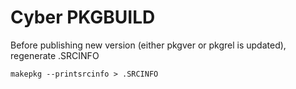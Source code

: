 # Cyber PKGBUILD

Before publishing new version (either pkgver or pkgrel is updated), regenerate .SRCINFO

```
makepkg --printsrcinfo > .SRCINFO
```
